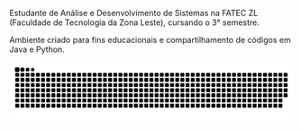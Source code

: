 <p align="left">Estudante de Análise e Desenvolvimento de Sistemas na FATEC ZL (Faculdade de Tecnologia da Zona Leste), cursando o 3° semestre.                                                                                            
  
Ambiente criado para fins educacionais e compartilhamento de códigos em Java e Python.
  
<picture>
  <source media="(prefers-color-scheme: dark)" srcset="https://raw.githubusercontent.com/isabellavorenti/isabellavorenti/output/github-contribution-grid-snake-dark.svg">
  <source media="(prefers-color-scheme: light)" srcset="https://raw.githubusercontent.com/isabellavorenti/isabellavorenti/output/github-contribution-grid-snake.svg">
  <img alt="github contribution grid snake animation" src="https://raw.githubusercontent.com/isabellavorenti/isabellavorenti/output/github-contribution-grid-snake.svg">
</picture>
<br><br>
